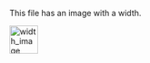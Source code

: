 <!-- >>>>>> BEGIN GENERATED FILE (resolve): SOURCE C:/Users/Burdette/Documents/GitHub/markdown_helper/test/resolve/tmp/template_width_and_height_image.md -->
This file has an image with a width.

<!-- >>>>>> BEGIN RESOLVED IMAGES: INPUT-LINE '![width_image](../../../images/image.png | width=50 height=50)
' -->
<img src="https://raw.githubusercontent.com/BurdetteLamar/markdown_helper/master/images/image.png" alt="width_image" width="50" height="50">
<!-- <<<<<< END RESOLVED IMAGES: INPUT-LINE '![width_image](../../../images/image.png | width=50 height=50)
' -->
<!-- <<<<<< END GENERATED FILE (resolve): SOURCE C:/Users/Burdette/Documents/GitHub/markdown_helper/test/resolve/tmp/template_width_and_height_image.md -->
